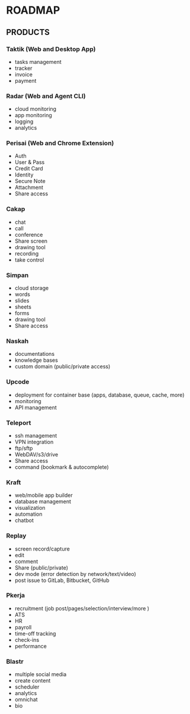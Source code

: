 # ROADMAP

## PRODUCTS

### Taktik (Web and Desktop App)
- tasks management
- tracker
- invoice
- payment

### Radar (Web and Agent CLI)
- cloud monitoring
- app monitoring
- logging
- analytics

### Perisai (Web and Chrome Extension)
- Auth
- User & Pass
- Credit Card
- Identity
- Secure Note
- Attachment
- Share access

### Cakap
- chat
- call
- conference
- Share screen
- drawing tool
- recording
- take control

### Simpan
- cloud storage
- words
- slides
- sheets
- forms
- drawing tool
- Share access

### Naskah
- documentations
- knowledge bases
- custom domain (public/private access)

### Upcode
- deployment for container base (apps, database, queue, cache, more)
- monitoring
- API management

### Teleport
- ssh management
- VPN integration
- ftp/sftp
- WebDAV/s3/drive
- Share access
- command (bookmark & autocomplete)

### Kraft
- web/mobile app builder
- database management
- visualization
- automation
- chatbot

### Replay
- screen record/capture
- edit
- comment
- Share (public/private)
- dev mode (error detection by network/text/video)
- post issue to GitLab, Bitbucket, GitHub

### Pkerja
- recruitment (job post/pages/selection/interview/more )
- ATS
- HR
- payroll
- time-off tracking
- check-ins
- performance

### Blastr
- multiple social media
- create content
- scheduler
- analytics
- omnichat
- bio
